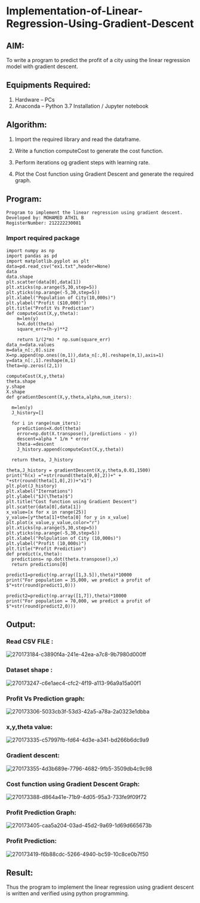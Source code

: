# Implementation-of-Linear-Regression-Using-Gradient-Descent

## AIM:
To write a program to predict the profit of a city using the linear regression model with gradient descent.

## Equipments Required:
1. Hardware – PCs
2. Anaconda – Python 3.7 Installation / Jupyter notebook

## Algorithm:

  1. Import the required library and read the dataframe.

  2. Write a function computeCost to generate the cost function.

  3. Perform iterations og gradient steps with learning rate.

  4. Plot the Cost function using Gradient Descent and generate the required graph.

 

## Program:
```
Program to implement the linear regression using gradient descent.
Developed by: MOHAMED ATHIL B
RegisterNumber: 212222230081
```
### Import required package
```
import numpy as np
import pandas as pd
import matplotlib.pyplot as plt
data=pd.read_csv("ex1.txt",header=None)
data
data.shape
plt.scatter(data[0],data[1])
plt.xticks(np.arange(5,30,step=5))
plt.yticks(np.arange(-5,30,step=5))
plt.xlabel("Population of City(10,000s)")
plt.ylabel("Profit ($10,000)")
plt.title("Profit Vs Prediction")
def computeCost(X,y,theta):
    m=len(y)
    h=X.dot(theta)
    square_err=(h-y)**2

    return 1/(2*m) * np.sum(square_err)
data_n=data.values
m=data_n[:,0].size
X=np.append(np.ones((m,1)),data_n[:,0].reshape(m,1),axis=1)
y=data_n[:,1].reshape(m,1)
theta=np.zeros((2,1))

computeCost(X,y,theta)
theta.shape
y.shape
X.shape
def gradientDescent(X,y,theta,alpha,num_iters):
  
  m=len(y)
  J_history=[]

  for i in range(num_iters):
    predictions=X.dot(theta)
    error=np.dot(X.transpose(),(predictions - y))
    descent=alpha * 1/m * error
    theta-=descent
    J_history.append(computeCost(X,y,theta))

  return theta, J_history
  
theta,J_history = gradientDescent(X,y,theta,0.01,1500)
print("h(x) ="+str(round(theta[0,0],2))+" + "+str(round(theta[1,0],2))+"x1")
plt.plot(J_history)
plt.xlabel("Iternations")
plt.ylabel("$J(\Theta)$")
plt.title("Cost function using Gradient Descent")
plt.scatter(data[0],data[1])
x_value=[x for x in range(25)]
y_value=[y*theta[1]+theta[0] for y in x_value]
plt.plot(x_value,y_value,color="r")
plt.xticks(np.arange(5,30,step=5))
plt.yticks(np.arange(-5,30,step=5))
plt.xlabel("Polpulation of City (10,000s)")
plt.ylabel("Profit (10,000s)")
plt.title("Profit Prediction")
def predict(x,theta):
  predictions= np.dot(theta.transpose(),x)
  return predictions[0]
  
predict1=predict(np.array([1,3.5]),theta)*10000
print("For population = 35,000, we predict a profit of $"+str(round(predict1,0)))

predict2=predict(np.array([1,7]),theta)*10000
print("For population = 70,000, we predict a profit of $"+str(round(predict2,0)))
```
## Output:

### Read CSV FILE :

![270173184-c3890f4a-241e-42ea-a7c8-9b7980d000ff](https://github.com/PriyankaAnnadurai/Implementation-of-Linear-Regression-Using-Gradient-Descent/assets/118351569/83ae155e-6d6d-41f2-8675-db2869e10897)



### Dataset shape :

![270173247-c6e1aec4-cfc2-4f19-a113-96a9a15a00f1](https://github.com/PriyankaAnnadurai/Implementation-of-Linear-Regression-Using-Gradient-Descent/assets/118351569/fc57ce2c-5ecb-436f-bce7-e112c2fb50dc)



### Profit Vs Prediction graph:

![270173306-5033cb3f-53d3-42a5-a78a-2a0323e1dbba](https://github.com/PriyankaAnnadurai/Implementation-of-Linear-Regression-Using-Gradient-Descent/assets/118351569/43acb6fa-2e0a-424f-a783-801eadb7432f)


### x,y,theta value:


![270173335-c57997fb-fd64-4d3e-a341-bd266b6dc9a9](https://github.com/PriyankaAnnadurai/Implementation-of-Linear-Regression-Using-Gradient-Descent/assets/118351569/e84a8833-ace3-4e57-b85d-a4353ba3e94a)


### Gradient descent:

![270173355-4d3b689e-7796-4682-9fb5-3509db4c9c98](https://github.com/PriyankaAnnadurai/Implementation-of-Linear-Regression-Using-Gradient-Descent/assets/118351569/eec1fdfe-4f4a-4cea-9045-d7cf4b69fe1e)


### Cost function using Gradient Descent Graph:

![270173388-d864a41e-71b9-4d05-95a3-733fe9f09f72](https://github.com/PriyankaAnnadurai/Implementation-of-Linear-Regression-Using-Gradient-Descent/assets/118351569/c56b85e9-7611-4a38-9887-951b6f7147a5)




### Profit Prediction Graph:

![270173405-caa5a204-03ad-45d2-9a69-1d69d665673b](https://github.com/PriyankaAnnadurai/Implementation-of-Linear-Regression-Using-Gradient-Descent/assets/118351569/00b307cb-bd16-4f04-a419-01e8a5e4ba1c)



### Profit Prediction:

![270173419-f6b88cdc-5266-4940-bc59-10c8ce0b7f50](https://github.com/PriyankaAnnadurai/Implementation-of-Linear-Regression-Using-Gradient-Descent/assets/118351569/158d456b-bc07-4501-96d5-92256e99aa4e)



## Result:
Thus the program to implement the linear regression using gradient descent is written and verified using python programming.
